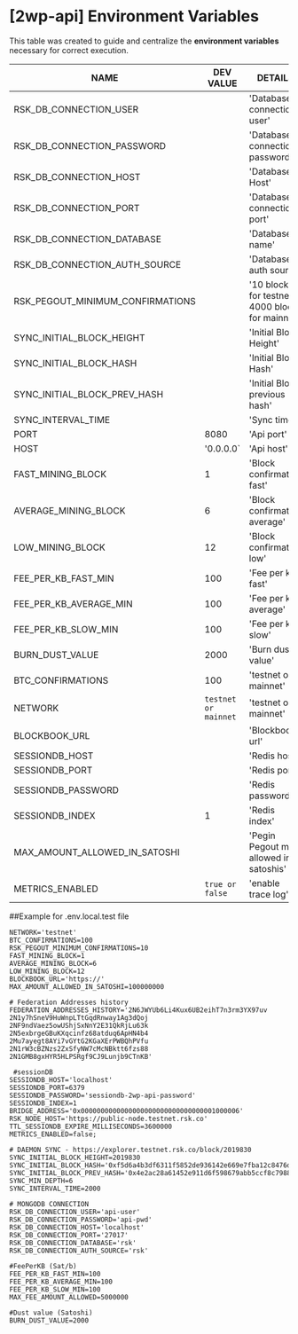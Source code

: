 # [2wp-api] Environment Variables
This table was created to guide and centralize the **environment variables** necessary for correct execution.

|NAME                          |DEV VALUE                      |DETAILS                                                  |
|------------------------------|-------------------------------|---------------------------------------------------------|
|RSK_DB_CONNECTION_USER        |                               |'Database connection user'                               |
|RSK_DB_CONNECTION_PASSWORD    |                               |'Database connection password'                           |
|RSK_DB_CONNECTION_HOST        |                               |'Database Host'                                          |
|RSK_DB_CONNECTION_PORT        |                               |'Database connection port'                               |
|RSK_DB_CONNECTION_DATABASE    |                               |'Database name'                                          |
|RSK_DB_CONNECTION_AUTH_SOURCE |                               |'Database auth source'                                   |
|RSK_PEGOUT_MINIMUM_CONFIRMATIONS |                            |'10 blocks for testnet. 4000 blocks for mainnet'         |
|SYNC_INITIAL_BLOCK_HEIGHT     |                               |'Initial Block Height'                                   |
|SYNC_INITIAL_BLOCK_HASH       |                               |'Initial Block Hash'                                     |
|SYNC_INITIAL_BLOCK_PREV_HASH  |                               |'Initial Block previous hash'                            |
|SYNC_INTERVAL_TIME            |                               |'Sync time'                                              |
|PORT                          |8080                           |'Api port'                                               |
|HOST                          |'0.0.0.0`                      |'Api host'                                               |
|FAST_MINING_BLOCK             |1                              |'Block confirmation fast'                                |
|AVERAGE_MINING_BLOCK          |6                              |'Block confirmation average'                             |
|LOW_MINING_BLOCK              |12                             |'Block confirmation low'                                 |
|FEE_PER_KB_FAST_MIN           |100                            |'Fee per kb fast'                                        |
|FEE_PER_KB_AVERAGE_MIN        |100                            |'Fee per kb average'                                     |
|FEE_PER_KB_SLOW_MIN           |100                            |'Fee per kb slow'                                        |
|BURN_DUST_VALUE               |2000                           |'Burn dust value'                                        |
|BTC_CONFIRMATIONS             |100                            |'testnet or mainnet'                                     |
|NETWORK                       |`testnet or mainnet`           |'testnet or mainnet'                                     |
|BLOCKBOOK_URL                 |                               |'Blockbook url'                                          |
|SESSIONDB_HOST                |                               |'Redis host'                                             |
|SESSIONDB_PORT                |                               |'Redis port'                                             |
|SESSIONDB_PASSWORD            |                               |'Redis password'                                         |
|SESSIONDB_INDEX               |1                              |'Redis index'                                            |
|MAX_AMOUNT_ALLOWED_IN_SATOSHI |                               |'Pegin Pegout max allowed in satoshis'                   |
|METRICS_ENABLED               |`true or false`                |'enable trace log'                                       |


##Example for .env.local.test file

```dotenv
NETWORK='testnet'
BTC_CONFIRMATIONS=100
RSK_PEGOUT_MINIMUM_CONFIRMATIONS=10
FAST_MINING_BLOCK=1
AVERAGE_MINING_BLOCK=6
LOW_MINING_BLOCK=12
BLOCKBOOK_URL='https://'
MAX_AMOUNT_ALLOWED_IN_SATOSHI=100000000

# Federation Addresses history
FEDERATION_ADDRESSES_HISTORY='2N6JWYUb6Li4Kux6UB2eihT7n3rm3YX97uv 2N1y7hSneV9HuWnpLTtGqdRnway1Ag3dQoj 2NF9ndVaez5owUShjSxNnY2E31QkRjLu63k 2N5exbrgeGBuKXqcinfz68atduq6ApHN4b4 2Mu7ayegt8AYi7vGYtG2KGaXErPWBQhPVfu 2N1rW3cBZNzs2ZxSfyNW7cMcNBktt6fzs88 2N1GMB8gxHYR5HLPSRgf9CJ9Lunjb9CTnKB'

 #sessionDB
SESSIONDB_HOST='localhost'
SESSIONDB_PORT=6379
SESSIONDB_PASSWORD='sessiondb-2wp-api-password'
SESSIONDB_INDEX=1
BRIDGE_ADDRESS='0x0000000000000000000000000000000001000006'
RSK_NODE_HOST='https://public-node.testnet.rsk.co'
TTL_SESSIONDB_EXPIRE_MILLISECONDS=3600000
METRICS_ENABLED=false;

# DAEMON SYNC - https://explorer.testnet.rsk.co/block/2019830
SYNC_INITIAL_BLOCK_HEIGHT=2019830
SYNC_INITIAL_BLOCK_HASH='0xf5d6a4b3df6311f5852de936142e669e7fba12c8476dc22d8a9c88267e78aee3'
SYNC_INITIAL_BLOCK_PREV_HASH='0x4e2ac28a61452e911d6f598679abb5ccf8c7988e773e30bfa0891a4e722a2961'
SYNC_MIN_DEPTH=6
SYNC_INTERVAL_TIME=2000

# MONGODB CONNECTION
RSK_DB_CONNECTION_USER='api-user'
RSK_DB_CONNECTION_PASSWORD='api-pwd'
RSK_DB_CONNECTION_HOST='localhost'
RSK_DB_CONNECTION_PORT='27017'
RSK_DB_CONNECTION_DATABASE='rsk'
RSK_DB_CONNECTION_AUTH_SOURCE='rsk'

#FeePerKB (Sat/b)
FEE_PER_KB_FAST_MIN=100
FEE_PER_KB_AVERAGE_MIN=100
FEE_PER_KB_SLOW_MIN=100
MAX_FEE_AMOUNT_ALLOWED=5000000

#Dust value (Satoshi)
BURN_DUST_VALUE=2000
```